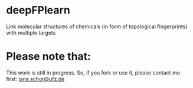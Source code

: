 # deepFPlearn

Link molecular structures of chemicals (in form of topological fingerprints) with multiple targets

# Please note that:

This work is still in progress. So, if you fork or use it, please contact me first: jana.schor@ufz.de
